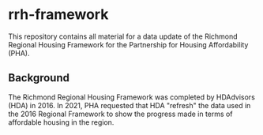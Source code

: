 # rrh-framework

This repository contains all material for a data update of the Richmond Regional Housing Framework for the Partnership for Housing Affordability (PHA).

## Background

The Richmond Regional Housing Framework was completed by HDAdvisors (HDA) in 2016. In 2021, PHA requested that HDA "refresh" the data used in the 2016 Regional Framework to show the progress made in terms of affordable housing in the region.